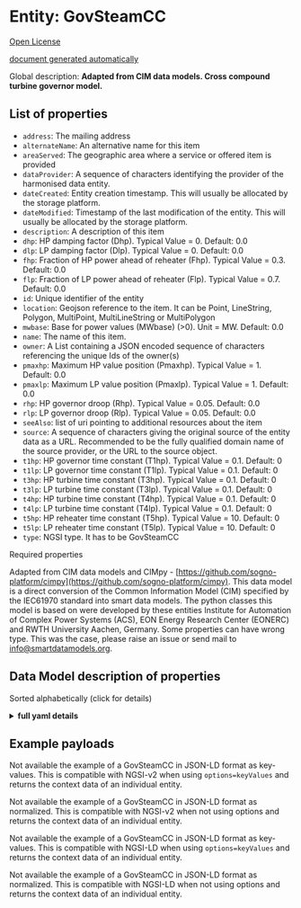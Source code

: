 Entity: GovSteamCC  
==================  
[Open License](https://github.com/smart-data-models//dataModel.EnergyCIM/blob/master/GovSteamCC/LICENSE.md)  
[document generated automatically](https://docs.google.com/presentation/d/e/2PACX-1vTs-Ng5dIAwkg91oTTUdt8ua7woBXhPnwavZ0FxgR8BsAI_Ek3C5q97Nd94HS8KhP-r_quD4H0fgyt3/pub?start=false&loop=false&delayms=3000#slide=id.gb715ace035_0_60)  
Global description: **Adapted from CIM data models. Cross compound turbine governor model.**  

## List of properties  

- `address`: The mailing address  - `alternateName`: An alternative name for this item  - `areaServed`: The geographic area where a service or offered item is provided  - `dataProvider`: A sequence of characters identifying the provider of the harmonised data entity.  - `dateCreated`: Entity creation timestamp. This will usually be allocated by the storage platform.  - `dateModified`: Timestamp of the last modification of the entity. This will usually be allocated by the storage platform.  - `description`: A description of this item  - `dhp`: HP damping factor (Dhp).  Typical Value = 0. Default: 0.0  - `dlp`: LP damping factor (Dlp).  Typical Value = 0. Default: 0.0  - `fhp`: Fraction of HP power ahead of reheater (Fhp).  Typical Value = 0.3. Default: 0.0  - `flp`: Fraction of LP power ahead of reheater (Flp).  Typical Value = 0.7. Default: 0.0  - `id`: Unique identifier of the entity  - `location`: Geojson reference to the item. It can be Point, LineString, Polygon, MultiPoint, MultiLineString or MultiPolygon  - `mwbase`: Base for power values (MWbase) (>0).  Unit = MW. Default: 0.0  - `name`: The name of this item.  - `owner`: A List containing a JSON encoded sequence of characters referencing the unique Ids of the owner(s)  - `pmaxhp`: Maximum HP value position (Pmaxhp).  Typical Value = 1. Default: 0.0  - `pmaxlp`: Maximum LP value position (Pmaxlp).  Typical Value = 1. Default: 0.0  - `rhp`: HP governor droop (Rhp).  Typical Value = 0.05. Default: 0.0  - `rlp`: LP governor droop (Rlp).  Typical Value = 0.05. Default: 0.0  - `seeAlso`: list of uri pointing to additional resources about the item  - `source`: A sequence of characters giving the original source of the entity data as a URL. Recommended to be the fully qualified domain name of the source provider, or the URL to the source object.  - `t1hp`: HP governor time constant (T1hp).  Typical Value = 0.1. Default: 0  - `t1lp`: LP governor time constant (T1lp).  Typical Value = 0.1. Default: 0  - `t3hp`: HP turbine time constant (T3hp).  Typical Value = 0.1. Default: 0  - `t3lp`: LP turbine time constant (T3lp).  Typical Value = 0.1. Default: 0  - `t4hp`: HP turbine time constant (T4hp).  Typical Value = 0.1. Default: 0  - `t4lp`: LP turbine time constant (T4lp).  Typical Value = 0.1. Default: 0  - `t5hp`: HP reheater time constant (T5hp).  Typical Value = 10. Default: 0  - `t5lp`: LP reheater time constant (T5lp).  Typical Value = 10. Default: 0  - `type`: NGSI type. It has to be GovSteamCC    
Required properties  
Adapted from CIM data models and CIMpy - [https://github.com/sogno-platform/cimpy](https://github.com/sogno-platform/cimpy). This data model is a direct conversion of the Common Information Model (CIM) specified by the IEC61970 standard into smart data models. The python classes this model is based on were developed by these entities Institute for Automation of Complex Power Systems (ACS), EON Energy Research Center (EONERC) and RWTH University Aachen, Germany. Some properties can have wrong type. This was the case, please raise an issue or send mail to info@smartdatamodels.org.  
## Data Model description of properties  
Sorted alphabetically (click for details)  
<details><summary><strong>full yaml details</strong></summary>    
```yaml  
GovSteamCC:    
  description: 'Adapted from CIM data models. Cross compound turbine governor model.'    
  properties:    
    address:    
      description: 'The mailing address'    
      properties:    
        addressCountry:    
          description: 'Property. The country. For example, Spain. Model:''https://schema.org/addressCountry'''    
          type: string    
        addressLocality:    
          description: 'Property. The locality in which the street address is, and which is in the region. Model:''https://schema.org/addressLocality'''    
          type: string    
        addressRegion:    
          description: 'Property. The region in which the locality is, and which is in the country. Model:''https://schema.org/addressRegion'''    
          type: string    
        postOfficeBoxNumber:    
          description: 'Property. The post office box number for PO box addresses. For example, 03578. Model:''https://schema.org/postOfficeBoxNumber'''    
          type: string    
        postalCode:    
          description: 'Property. The postal code. For example, 24004. Model:''https://schema.org/https://schema.org/postalCode'''    
          type: string    
        streetAddress:    
          description: 'Property. The street address. Model:''https://schema.org/streetAddress'''    
          type: string    
      type: Property    
      x-ngsi:    
        model: https://schema.org/address    
    alternateName:    
      description: 'An alternative name for this item'    
      type: Property    
    areaServed:    
      description: 'The geographic area where a service or offered item is provided'    
      type: Property    
      x-ngsi:    
        model: https://schema.org/Text    
    dataProvider:    
      description: 'A sequence of characters identifying the provider of the harmonised data entity.'    
      type: Property    
    dateCreated:    
      description: 'Entity creation timestamp. This will usually be allocated by the storage platform.'    
      format: date-time    
      type: Property    
    dateModified:    
      description: 'Timestamp of the last modification of the entity. This will usually be allocated by the storage platform.'    
      format: date-time    
      type: Property    
    description:    
      description: 'A description of this item'    
      type: Property    
    dhp:    
      description: 'HP damping factor (Dhp).  Typical Value = 0. Default: 0.0'    
      type: number    
      x-ngsi:    
        model: https://schema.org/Number    
    dlp:    
      description: 'LP damping factor (Dlp).  Typical Value = 0. Default: 0.0'    
      type: number    
      x-ngsi:    
        model: https://schema.org/Number    
    fhp:    
      description: 'Fraction of HP power ahead of reheater (Fhp).  Typical Value = 0.3. Default: 0.0'    
      type: number    
      x-ngsi:    
        model: https://schema.org/Number    
    flp:    
      description: 'Fraction of LP power ahead of reheater (Flp).  Typical Value = 0.7. Default: 0.0'    
      type: number    
      x-ngsi:    
        model: https://schema.org/Number    
    id:    
      anyOf: &govsteamcc_-_properties_-_owner_-_items_-_anyof    
        - description: 'Property. Identifier format of any NGSI entity'    
          maxLength: 256    
          minLength: 1    
          pattern: ^[\w\-\.\{\}\$\+\*\[\]`|~^@!,:\\]+$    
          type: string    
        - description: 'Property. Identifier format of any NGSI entity'    
          format: uri    
          type: string    
      description: 'Unique identifier of the entity'    
      type: Property    
    location:    
      description: 'Geojson reference to the item. It can be Point, LineString, Polygon, MultiPoint, MultiLineString or MultiPolygon'    
      oneOf:    
        - description: 'Geoproperty. Geojson reference to the item. Point'    
          properties:    
            bbox:    
              items:    
                type: number    
              minItems: 4    
              type: array    
            coordinates:    
              items:    
                type: number    
              minItems: 2    
              type: array    
            type:    
              enum:    
                - Point    
              type: string    
          required:    
            - type    
            - coordinates    
          title: 'GeoJSON Point'    
          type: object    
        - description: 'Geoproperty. Geojson reference to the item. LineString'    
          properties:    
            bbox:    
              items:    
                type: number    
              minItems: 4    
              type: array    
            coordinates:    
              items:    
                items:    
                  type: number    
                minItems: 2    
                type: array    
              minItems: 2    
              type: array    
            type:    
              enum:    
                - LineString    
              type: string    
          required:    
            - type    
            - coordinates    
          title: 'GeoJSON LineString'    
          type: object    
        - description: 'Geoproperty. Geojson reference to the item. Polygon'    
          properties:    
            bbox:    
              items:    
                type: number    
              minItems: 4    
              type: array    
            coordinates:    
              items:    
                items:    
                  items:    
                    type: number    
                  minItems: 2    
                  type: array    
                minItems: 4    
                type: array    
              type: array    
            type:    
              enum:    
                - Polygon    
              type: string    
          required:    
            - type    
            - coordinates    
          title: 'GeoJSON Polygon'    
          type: object    
        - description: 'Geoproperty. Geojson reference to the item. MultiPoint'    
          properties:    
            bbox:    
              items:    
                type: number    
              minItems: 4    
              type: array    
            coordinates:    
              items:    
                items:    
                  type: number    
                minItems: 2    
                type: array    
              type: array    
            type:    
              enum:    
                - MultiPoint    
              type: string    
          required:    
            - type    
            - coordinates    
          title: 'GeoJSON MultiPoint'    
          type: object    
        - description: 'Geoproperty. Geojson reference to the item. MultiLineString'    
          properties:    
            bbox:    
              items:    
                type: number    
              minItems: 4    
              type: array    
            coordinates:    
              items:    
                items:    
                  items:    
                    type: number    
                  minItems: 2    
                  type: array    
                minItems: 2    
                type: array    
              type: array    
            type:    
              enum:    
                - MultiLineString    
              type: string    
          required:    
            - type    
            - coordinates    
          title: 'GeoJSON MultiLineString'    
          type: object    
        - description: 'Geoproperty. Geojson reference to the item. MultiLineString'    
          properties:    
            bbox:    
              items:    
                type: number    
              minItems: 4    
              type: array    
            coordinates:    
              items:    
                items:    
                  items:    
                    items:    
                      type: number    
                    minItems: 2    
                    type: array    
                  minItems: 4    
                  type: array    
                type: array    
              type: array    
            type:    
              enum:    
                - MultiPolygon    
              type: string    
          required:    
            - type    
            - coordinates    
          title: 'GeoJSON MultiPolygon'    
          type: object    
      type: Geoproperty    
    mwbase:    
      description: 'Base for power values (MWbase) (>0).  Unit = MW. Default: 0.0'    
      type: number    
      x-ngsi:    
        model: https://schema.org/Number    
    name:    
      description: 'The name of this item.'    
      type: Property    
    owner:    
      description: 'A List containing a JSON encoded sequence of characters referencing the unique Ids of the owner(s)'    
      items:    
        anyOf: *govsteamcc_-_properties_-_owner_-_items_-_anyof    
        description: 'Property. Unique identifier of the entity'    
      type: Property    
    pmaxhp:    
      description: 'Maximum HP value position (Pmaxhp).  Typical Value = 1. Default: 0.0'    
      type: number    
      x-ngsi:    
        model: https://schema.org/Number    
    pmaxlp:    
      description: 'Maximum LP value position (Pmaxlp).  Typical Value = 1. Default: 0.0'    
      type: number    
      x-ngsi:    
        model: https://schema.org/Number    
    rhp:    
      description: 'HP governor droop (Rhp).  Typical Value = 0.05. Default: 0.0'    
      type: number    
      x-ngsi:    
        model: https://schema.org/Number    
    rlp:    
      description: 'LP governor droop (Rlp).  Typical Value = 0.05. Default: 0.0'    
      type: number    
      x-ngsi:    
        model: https://schema.org/Number    
    seeAlso:    
      description: 'list of uri pointing to additional resources about the item'    
      oneOf:    
        - items:    
            format: uri    
            type: string    
          minItems: 1    
          type: array    
        - format: uri    
          type: string    
      type: Property    
    source:    
      description: 'A sequence of characters giving the original source of the entity data as a URL. Recommended to be the fully qualified domain name of the source provider, or the URL to the source object.'    
      type: Property    
    t1hp:    
      description: 'HP governor time constant (T1hp).  Typical Value = 0.1. Default: 0'    
      type: number    
      x-ngsi:    
        model: https://schema.org/Number    
    t1lp:    
      description: 'LP governor time constant (T1lp).  Typical Value = 0.1. Default: 0'    
      type: number    
      x-ngsi:    
        model: https://schema.org/Number    
    t3hp:    
      description: 'HP turbine time constant (T3hp).  Typical Value = 0.1. Default: 0'    
      type: number    
      x-ngsi:    
        model: https://schema.org/Number    
    t3lp:    
      description: 'LP turbine time constant (T3lp).  Typical Value = 0.1. Default: 0'    
      type: number    
      x-ngsi:    
        model: https://schema.org/Number    
    t4hp:    
      description: 'HP turbine time constant (T4hp).  Typical Value = 0.1. Default: 0'    
      type: number    
      x-ngsi:    
        model: https://schema.org/Number    
    t4lp:    
      description: 'LP turbine time constant (T4lp).  Typical Value = 0.1. Default: 0'    
      type: number    
      x-ngsi:    
        model: https://schema.org/Number    
    t5hp:    
      description: 'HP reheater time constant (T5hp).  Typical Value = 10. Default: 0'    
      type: number    
      x-ngsi:    
        model: https://schema.org/Number    
    t5lp:    
      description: 'LP reheater time constant (T5lp).  Typical Value = 10. Default: 0'    
      type: number    
      x-ngsi:    
        model: https://schema.org/Number    
    type:    
      description: 'NGSI type. It has to be GovSteamCC'    
      enum:    
        - GovSteamCC    
      type: Property    
  required: []    
  type: object    
```  
</details>    
## Example payloads    
Not available the example of a GovSteamCC in JSON-LD format as key-values. This is compatible with NGSI-v2 when  using `options=keyValues` and returns the context data of an individual entity.  
Not available the example of a GovSteamCC in JSON-LD format as normalized. This is compatible with NGSI-v2 when not using options and returns the context data of an individual entity.  
Not available the example of a GovSteamCC in JSON-LD format as key-values. This is compatible with NGSI-LD when  using `options=keyValues` and returns the context data of an individual entity.  
Not available the example of a GovSteamCC in JSON-LD format as normalized. This is compatible with NGSI-LD when not using options and returns the context data of an individual entity.  
